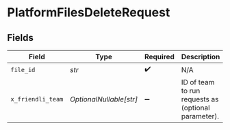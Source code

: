 # PlatformFilesDeleteRequest


## Fields

| Field                                               | Type                                                | Required                                            | Description                                         |
| --------------------------------------------------- | --------------------------------------------------- | --------------------------------------------------- | --------------------------------------------------- |
| `file_id`                                           | *str*                                               | :heavy_check_mark:                                  | N/A                                                 |
| `x_friendli_team`                                   | *OptionalNullable[str]*                             | :heavy_minus_sign:                                  | ID of team to run requests as (optional parameter). |